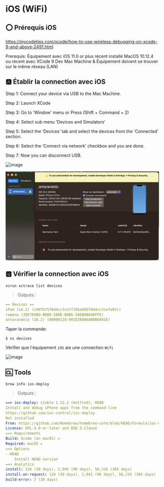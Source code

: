 # iOS (WiFi)

## :o: Prérequis iOS

https://mycodetips.com/xcode/how-to-use-wireless-debugging-on-xcode-9-and-above-2491.html

Prerequis:
Équipement avec iOS 11.0 or plus récent installé
MacOS 10.12.4 ou récent avec XCode 9
Dev Mac Machine & Équipement doivent se trouver sur le même réseau (LAN)


## :a: Établir la connection avec iOS

Step 1: Connect your device via USB to the Mac Machine.

Step 2: Launch XCode 

Step 3: Go to ‘Window’ menu or Press (Shift + Command + 2)

Step 4: Select sub menu ‘Devices and Simulators’

Step 5: Select the ‘Devices’ tab and select the devices from the ‘Connected’ section.

Step 6: Select the ‘Connect via network’ checkbox and you are done.

Step 7: Now you can disconnect USB.

![image](../images/xcode-ios-wifi.png)

![image](../images/code-ios-privacy.png)


## :b: Vérifier la connection avec iOS


```
xcrun xctrace list devices
```
> Outputs :
```yaml
== Devices ==
iPad (14.2) (c087b75f0d4cc3ce7716ba095f0d4cc3ce7a87c)
ramena (3DE769BD-B8B6-58BE-B8B6-5AEB8B696FFE)
antarandolo (16.2) (00008110-001E2B8B6AB8B6801E)
```

Taper la commande: 

```
$ ns devices
```

Vérifier que l'équipement `iOS` aie une connection `Wifi`

![image](../images/ns-devices-wifi.png)

## :cl: Tools

```
brew info ios-deploy
```
> Outputs :
```yaml
==> ios-deploy: stable 1.12.2 (bottled), HEAD
Install and debug iPhone apps from the command-line
https://github.com/ios-control/ios-deploy
Not installed
From: https://github.com/Homebrew/homebrew-core/blob/HEAD/Formula/ios-deploy.rb
License: GPL-3.0-or-later and BSD-3-Clause
==> Requirements
Build: Xcode (on macOS) ✔
Required: macOS ✔
==> Options
--HEAD
	Install HEAD version
==> Analytics
install: 126 (30 days), 2,945 (90 days), 56,316 (365 days)
install-on-request: 124 (30 days), 2,941 (90 days), 56,233 (365 days)
build-error: 3 (30 days)
```
